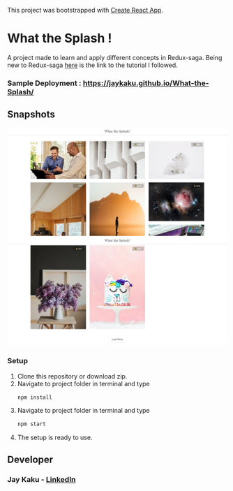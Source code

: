 This project was bootstrapped with [Create React App](https://github.com/facebook/create-react-app).

# What the Splash !

A project made to learn and apply different concepts in Redux-saga. Being new to Redux-saga [here](https://www.youtube.com/playlist?list=PLMV09mSPNaQlWvqEwF6TfHM-CVM6lXv39) is the link to the tutorial I followed.

### Sample Deployment : https://jaykaku.github.io/What-the-Splash/

## Snapshots

![ss1](public/what_the_splash_1.png)
![ss2](public/what_the_splash_2.png)

### Setup

1. Clone this repository or download zip.
2. Navigate to project folder in terminal and type
   ```bash
   npm install
   ```
3. Navigate to project folder in terminal and type
   ```bash
   npm start
   ```
4. The setup is ready to use.

## Developer

### Jay Kaku - [LinkedIn](https://www.linkedin.com/in/jay-kaku-a33382191/)
